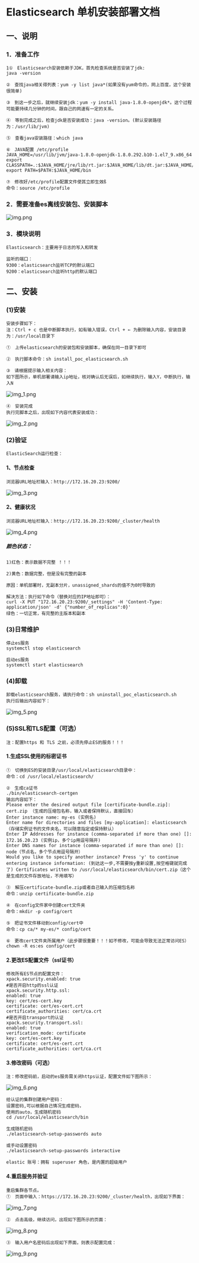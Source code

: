 # Elasticsearch 单机安装部署文档

## 一、说明

### 1．准备工作

    1①　Elasticsearch安装依赖于JDK，首先检查系统是否安装了jdk:
    java -version

    ②　查找java相关得列表：yum -y list java*(如果没有yum命令的，网上百度，这个安装很简单)

    ③　到这一步之后，就继续安装jdk：yum -y install java-1.8.0-openjdk*。这个过程可能要持续几分钟的时间，跟自己的网速有一定的关系。

    ④　等到完成之后，检查jdk是否安装成功：java -version。(默认安装路径为：/usr/lib/jvm)

    ⑤　查看java安装路径：which java

    ⑥　JAVA配置 /etc/profile
    JAVA_HOME=/usr/lib/jvm/java-1.8.0-openjdk-1.8.0.292.b10-1.el7_9.x86_64
    export CLASSPATH=.:$JAVA_HOME/jre/lib/rt.jar:$JAVA_HOME/lib/dt.jar:$JAVA_HOME/lib/tools.jar
    export PATH=$PATH:$JAVA_HOME/bin

    ⑦　修改好/etc/profile配置文件使其立即生效ß
    命令：source /etc/profile

### 2．需要准备es离线安装包、安装脚本

![img.png](image/img.png)

### 3．模块说明

    Elasticsearch：主要用于日志的写入和转发

    监听的端口：
    9300：elasticsearch监听TCP的默认端口
    9200：elasticsearch监听http的默认端口

## 二、安装

### (1)安装

    安装步骤如下：
    注：Ctrl + c 也是中断脚本执行，如有输入错误，Ctrl + ← 为删除输入内容，安装目录为：/usr/local目录下

    ①　上传elasticsearch的安装包和安装脚本，确保在同一目录下即可

    ②　执行脚本命令：sh install_poc_elasticsearch.sh

    ③　请根据提示输入相关内容：
    如下图所示，单机部署请输入ip地址，核对确认后无误后，如继续执行，输入Y，中断执行，输入N

![img_1.png](image/img_1.png)

    ④　安装完成
    执行完脚本之后，出现如下内容代表安装成功：

![img_2.png](image/img_2.png)

### (2)验证

    ElasticSearch运行检查：

#### 1、节点检查

    浏览器URL地址栏输入：http://172.16.20.23:9200/

![img_3.png](image/img_3.png)

#### 2、健康状况

    浏览器URL地址栏输入：http://172.16.20.23:9200/_cluster/health

![img_4.png](image/img_4.png)

##### 颜色状态：

    1)红色：表示数据不完整 ！！！

    2)黄色：数据完整，但是没有完整的副本

    原因：单机部署时，无副本分片，unassigned_shards的值不为0时导致的

    解决方法：执行如下命令（替换对应的IP地址即可）：
    curl -X PUT "172.16.20.23:9200/_settings" -H 'Content-Type: application/json' -d' {"number_of_replicas":0}'
    绿色：一切正常，有完整的主版本和副本

### (3)日常维护

    停止es服务
    systemctl stop elasticsearch
    
    启动es服务
    systemctl start elasticsearch

### (4)卸载

    卸载elasticsearch服务，请执行命令：sh uninstall_poc_elasticsearch.sh
    执行后输出内容如下：

![img_5.png](image/img_5.png)

### (5)SSL和TLS配置（可选）

    注：配置https 和 TLS 之前，必须先停止ES的服务！！！

#### 1.生成SSL使用的标密证书

    ①　切换到ES的安装目录/usr/local/elasticsearch目录中：
    命令：cd /usr/local/elasticsearch/

    ②　生成ca证书
    ./bin/elasticsearch-certgen
    输出内容如下：
    Please enter the desired output file [certificate-bundle.zip]: cert.zip （生成的压缩包名称，输入或者保持默认，直接回车）
    Enter instance name: my-es (实例名)
    Enter name for directories and files [my-application]: elasticsearch（存储实例证书的文件夹名，可以随意指定或保持默认）
    Enter IP Addresses for instance (comma-separated if more than one) []: 172.16.20.23 (实例ip，多个ip用逗号隔开)
    Enter DNS names for instance (comma-separated if more than one) []: node（节点名，多个节点用逗号隔开）
    Would you like to specify another instance? Press 'y' to continue entering instance information: (到达这一步,不需要按y重新设置,按空格键就完成了) Certificates written to /usr/local/elasticsearch/bin/cert.zip（这个是生成的文件存放地址，不用填写）

    ③　解压certificate-bundle.zip或者自己输入的压缩包名称
    命令：unzip certificate-bundle.zip
    
    ④　在config文件家中创建cert文件夹
    命令：mkdir -p config/cert

    ⑤　把证书文件移动到config/cert中
    命令：cp ca/* my-es/* config/cert

    ⑥　更改cert文件夹所属用户（此步骤很重要！！！如不修改，可能会导致无法正常访问ES）
    chown -R es:es config/cert

#### 2.更改ES配置文件（ssl证书）

    修改所有ES节点的配置文件：
    xpack.security.enabled: true
    #是否开启http的ssl认证
    xpack.security.http.ssl:
    enabled: true
    key: cert/es-cert.key
    certificate: cert/es-cert.crt
    certificate_authorities: cert/ca.crt
    #是否开启transport的认证
    xpack.security.transport.ssl:
    enabled: true
    verification_mode: certificate
    key: cert/es-cert.key
    certificate: cert/es-cert.crt
    certificate_authorities: cert/ca.crt

#### 3.修改密码（可选）

    注：修改密码前，启动的es服务需关闭https认证，配置文件如下图所示：

![img_6.png](image/img_6.png)

    给认证的集群创建用户密码：
    设置密码,可以根据自己情况生成密码，
    使用的auto，生成随机密码
    cd /usr/local/elasticsearch/bin

    生成随机密码
    ./elasticsearch-setup-passwords auto

    或手动设置密码
    ./elasticsearch-setup-passwords interactive

    elastic 账号：拥有 superuser 角色，是内置的超级用户

#### 4.重启服务并验证

    重启集群各节点。
    ①　页面中输入：https://172.16.20.23:9200/_cluster/health，出现如下界面：

![img_7.png](image/img_7.png)

    ②　点击高级，继续访问，出现如下图所示的页面：

![img_8.png](image/img_8.png)

    ③　输入用户名密码后出现如下界面，则表示配置完成：

![img_9.png](image/img_9.png)